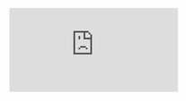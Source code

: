 
![Assessment](https://github.com/alexthecurator/st-jude-web-assessment/blob/main/assets/Web%20Dev%20Assessment.pdf)

